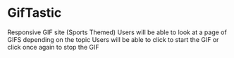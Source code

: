# GifTastic
Responsive GIF site (Sports Themed)
Users will be able to look at a page of GIFS depending on the topic 
Users will be able to click to start the GIF or click once again to stop the GIF
